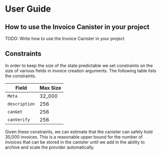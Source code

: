 # User Guide

## How to use the Invoice Canister in your project

TODO: Write how to use the Invoice Canister in your project

## Constraints
In order to keep the size of the state predictable we set constraints on the size of various fields in invoice creation arguments. The following table lists the constraints.

| Field         | Max Size |
|---------------|----------|
| `Meta`        | 32_000   |
| `description` | 256      |
| `canGet`      | 256      |
| `canVerify`   | 256      |

Given these constraints, we can estimate that the canister can safely hold 30,000 invoices. This is a reasonable upper bound for the number of invoices that can be stored in the canister until we add in the ability to archive and scale the provider automatically.
